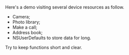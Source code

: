 Here's a demo visiting several device resources as follow.
- Camera;
- Photo library;
- Make a call;
- Address book;
- NSUserDefaults to store data for long.

Try to keep functions short and clear.
